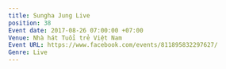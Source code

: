 ```yaml
---
title: Sungha Jung Live
position: 38
Event date: 2017-08-26 07:00:00 +07:00
Venue: Nhà hát Tuổi trẻ Việt Nam
Event URL: https://www.facebook.com/events/811895832297627/
Genre: Live
---
```


